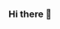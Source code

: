 ### Hi there 👋

<!--
**subekshya12/subekshya12** is a ✨ _special_ ✨ repository because its `README.md` (this file) appears on your GitHub profile.

Here are some ideas to get you started:

- 🔭 I’m currently working on ...
- 🌱 I’m currently learning html.
- 👯 I’m looking to collaborate on ...
- 🤔 I’m looking for help with you all.
- 💬 Ask me about ...
- 📫 How to reach me: ...
- 😄 Pronouns: she/her
- ⚡ Fun fact: I know nothing about computer science.
-->
